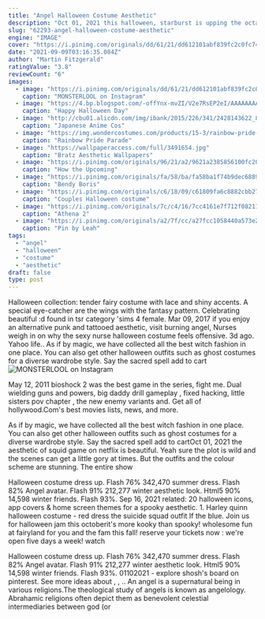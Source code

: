 ```yaml
---
title: "Angel Halloween Costume Aesthetic"
description: "Oct 01, 2021 this halloween, starburst is upping the octave and providing the official costume from their iconic ad introducing starburst berries and crme which has gone viral on tiktok"
slug: "62293-angel-halloween-costume-aesthetic"
engine: "IMAGE"
cover: "https://i.pinimg.com/originals/dd/61/21/dd612101abf839fc2c0fc748b7036015.jpg"
date: "2021-09-09T03:16:35.084Z"
author: "Martin Fitzgerald"
ratingValue: "3.8"
reviewCount: "6"
images:
  - image: "https://i.pinimg.com/originals/dd/61/21/dd612101abf839fc2c0fc748b7036015.jpg"
    caption: "MONSTERLOOL on Instagram"
  - image: "https://4.bp.blogspot.com/-offYnx-mvZI/V2e7RsEP2eI/AAAAAAAAAdo/CycuxpkAGkU6Qud6w8pFGUd3wnIu9_U4gCLcB/s1600/2%2Bhalloween%2Bmakeup%2Bvampire%2Bbeauty.jpg"
    caption: "Happy Halloween Day"
  - image: "http://cbu01.alicdn.com/img/ibank/2015/226/341/2428143622_829428113.jpg"
    caption: "Japanese Anime Cos"
  - image: "https://img.wondercostumes.com/products/15-3/rainbow-pride-parade-cape.jpg"
    caption: "Rainbow Pride Parade"
  - image: "https://wallpaperaccess.com/full/3491654.jpg"
    caption: "Bratz Aesthetic Wallpapers"
  - image: "https://i.pinimg.com/originals/96/21/a2/9621a2385856100fc200c8cfa3cf4e9a.jpg"
    caption: "How the Upcoming"
  - image: "https://i.pinimg.com/originals/fa/58/ba/fa58ba1f74b9dec6889b619538317222.jpg"
    caption: "Bendy Boris"
  - image: "https://i.pinimg.com/originals/c6/18/09/c61809fa6c8882cbb27762c31b6e75d6.jpg"
    caption: "Couples Halloween costume"
  - image: "https://i.pinimg.com/originals/7c/c4/16/7cc4161e7f712f082110835910e9c88e.jpg"
    caption: "Athena 2"
  - image: "https://i.pinimg.com/originals/a2/7f/cc/a27fcc1058440a573e2bfeadb80171c7.jpg"
    caption: "Pin by Leah"
tags:
  - "angel"
  - "halloween"
  - "costume"
  - "aesthetic"
draft: false
type: post
---
```


Halloween collection: tender fairy costume with lace and shiny accents. A special eye-catcher are the wings with the fantasy pattern. Celebrating beautiful :d found in tsr category 'sims 4 female. Mar 09, 2017 if you enjoy an alternative punk and tattooed aesthetic, visit burning angel,  Nurses weigh in on why the sexy nurse halloween costume feels offensive. 3d ago. Yahoo life.. As if by magic, we have collected all the best witch fashion in one place. You can also get other halloween outfits such as ghost costumes for a diverse wardrobe style. Say the sacred spell add to cart
![MONSTERLOOL on Instagram](https://i.pinimg.com/originals/dd/61/21/dd612101abf839fc2c0fc748b7036015.jpg "MONSTERLOOL on Instagram")

May 12, 2011 bioshock 2 was the best game in the series, fight me. Dual wielding guns and powers, big daddy drill gameplay , fixed hacking, little sisters pov chapter , the new enemy variants and. Get all of hollywood.Com&#39;s best movies lists, news, and more.
<!--inArticleAds-->

<!--galleryOne-->

As if by magic, we have collected all the best witch fashion in one place. You can also get other halloween outfits such as ghost costumes for a diverse wardrobe style. Say the sacred spell add to cartOct 01, 2021 the aesthetic of squid game on netflix is beautiful. Yeah sure the plot is wild and the scenes can get a little gory at times. But the outfits and the colour scheme are stunning. The entire show
<!--inArticleAds-->

<!--galleryTwo-->

Halloween costume dress up. Flash 76% 342,470  summer dress. Flash 82%  Angel avatar. Flash 91% 212,277  winter aesthetic look. Html5 90% 14,598  winter friends. Flash 93%. Sep 16, 2021 related: 20 halloween icons, app covers & home screen themes for a spooky aesthetic. 1. Harley quinn halloween costume - red dress the suicide squad outfit  If the blue. Join us for halloween jam this octoberit's more kooky than spooky! wholesome fun at fairyland for you and the fam this fall! reserve your tickets now : we're open five days a week! watch
<!--galleryThree-->

Halloween costume dress up. Flash 76% 342,470  summer dress. Flash 82%  Angel avatar. Flash 91% 212,277  winter aesthetic look. Html5 90% 14,598  winter friends. Flash 93%. 01102021 - explore shosh's board  on pinterest. See more ideas about ,  , .. An angel is a supernatural being in various religions.The theological study of angels is known as angelology. Abrahamic religions often depict them as benevolent celestial intermediaries between god (or